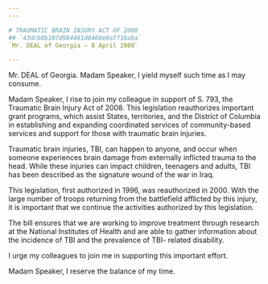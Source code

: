 ```yaml
---
---

# TRAUMATIC BRAIN INJURY ACT OF 2008
## `43dcb8b107d984481d8468e0aff1baba`
`Mr. DEAL of Georgia — 8 April 2008`

---
```



Mr. DEAL of Georgia. Madam Speaker, I yield myself such time as I may 
consume.

Madam Speaker, I rise to join my colleague in support of S. 793, the 
Traumatic Brain Injury Act of 2008. This legislation reauthorizes 
important grant programs, which assist States, territories, and the 
District of Columbia in establishing and expanding coordinated services 
of community-based services and support for those with traumatic brain 
injuries.

Traumatic brain injuries, TBI, can happen to anyone, and occur when 
someone experiences brain damage from externally inflicted trauma to 
the head. While these injuries can impact children, teenagers and 
adults, TBI has been described as the signature wound of the war in 
Iraq.

This legislation, first authorized in 1996, was reauthorized in 2000. 
With the large number of troops returning from the battlefield 
afflicted by this injury, it is important that we continue the 
activities authorized by this legislation.

The bill ensures that we are working to improve treatment through 
research at the National Institutes of Health and are able to gather 
information about the incidence of TBI and the prevalence of TBI-
related disability.

I urge my colleagues to join me in supporting this important effort.

Madam Speaker, I reserve the balance of my time.